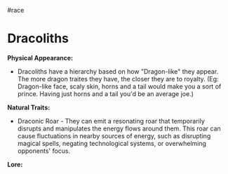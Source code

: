 #race

# Dracoliths

**Physical Appearance:**
- Dracoliths have a hierarchy based on how "Dragon-like" they appear. The more dragon traites they have, the closer they are to royalty. (Eg: Dragon-like face, scaly skin, horns and a tail would make you a sort of prince. Having just horns and a tail you'd be an average joe.)

**Natural Traits:**
- Draconic Roar - They can emit a resonating roar that temporarily disrupts and manipulates the energy flows around them. This roar can cause fluctuations in nearby sources of energy, such as disrupting magical spells, negating technological systems, or overwhelming opponents' focus.

**Lore:**
